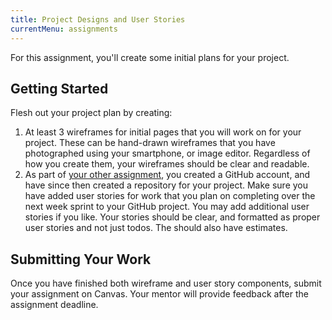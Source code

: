```yaml
---
title: Project Designs and User Stories
currentMenu: assignments
---
```


For this assignment, you'll create some initial plans for your project.

## Getting Started

Flesh out your project plan by creating:

1. At least 3 wireframes for initial pages that you will work on for your project. These can be hand-drawn wireframes that you have photographed using your smartphone, or image editor. Regardless of how you create them, your wireframes should be clear and readable.
1. As part of [your other assignment](../../project-github-repository-setup/), you created a GitHub account, and have since then created a repository for your project. Make sure you have added user stories for work that you plan on completing over the next week sprint to your GitHub project. You may add additional user stories if you like. Your stories should be clear, and formatted as proper user stories and not just todos. The should also have estimates.

## Submitting Your Work

Once you have finished both wireframe and user story components, submit your assignment on Canvas. Your mentor will provide feedback after the assignment deadline.
